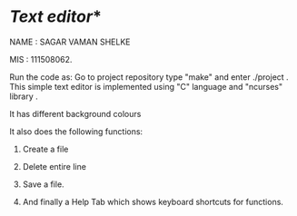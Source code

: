 # *******Text editor********

NAME : SAGAR VAMAN SHELKE

MIS  : 111508062.


Run the code as:
        Go to project repository
      type   "make"  and enter
       ./project
    .    
This simple text editor is implemented using "C" language and "ncurses" library .

It has different background colours 

It also does the following functions:

1. Create a file 

2. Delete entire line 

3. Save a file.

4. And finally a Help Tab which shows keyboard shortcuts for functions.
